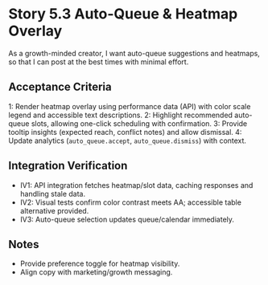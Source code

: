 # Story 5.3 Auto-Queue & Heatmap Overlay

As a growth-minded creator,
I want auto-queue suggestions and heatmaps,
so that I can post at the best times with minimal effort.

## Acceptance Criteria
1: Render heatmap overlay using performance data (API) with color scale legend and accessible text descriptions.
2: Highlight recommended auto-queue slots, allowing one-click scheduling with confirmation.
3: Provide tooltip insights (expected reach, conflict notes) and allow dismissal.
4: Update analytics (`auto_queue.accept`, `auto_queue.dismiss`) with context.

## Integration Verification
- IV1: API integration fetches heatmap/slot data, caching responses and handling stale data.
- IV2: Visual tests confirm color contrast meets AA; accessible table alternative provided.
- IV3: Auto-queue selection updates queue/calendar immediately.

## Notes
- Provide preference toggle for heatmap visibility.
- Align copy with marketing/growth messaging.
